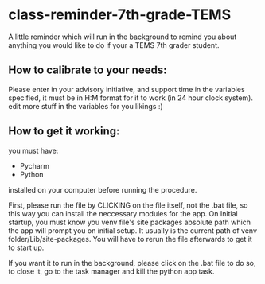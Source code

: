 # class-reminder-7th-grade-TEMS
A little reminder which will run in the background to remind you about anything you would like to do if your a TEMS 7th grader student.


## How to calibrate to your needs:

Please enter in your advisory initiative, and support time in the variables specified, it must be in H:M format for it to work (in 24 hour clock system).
edit more stuff in the variables for you likings :)

## How to get it working:

you must have:
- Pycharm
- Python

installed on your computer before running the procedure. 

First, please run the file by CLICKING on the file itself, not the .bat file, so this way you can install the neccessary modules for the app.
On Initial startup, you must know you venv file's site packages absolute path which the app will prompt you on initial setup. It usually is the 
current path of venv folder/Lib/site-packages. You will have to rerun the file afterwards to get it to start up.

If you want it to run in the background, please click on the .bat file to do so, to close it, go to the task manager and kill the python app task.

